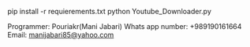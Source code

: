pip install -r requierements.txt
python Youtube_Downloader.py

Programmer: Pouriakr(Mani Jabari)
Whats app number: +989190161664
Email: manijabari85@yahoo.com